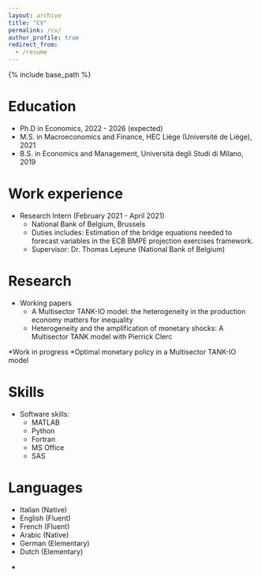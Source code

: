 ```yaml
---
layout: archive
title: "CV"
permalink: /cv/
author_profile: true
redirect_from:
  - /resume
---
```


{% include base_path %}

Education
======
* Ph.D in Economics, 2022 - 2026 (expected)
* M.S. in Macroeconomics and Finance, HEC Liège (Université de Liège), 2021
* B.S. in Economics and Management, Università degli Studi di Milano, 2019

Work experience
======
* Research Intern (February 2021 - April 2021)
  * National Bank of Belgium, Brussels
  * Duties includes: Estimation of the bridge equations needed to forecast variables in the ECB BMPE projection exercises framework.
  * Supervisor: Dr. Thomas Lejeune (National Bank of Belgium)

Research
======
* Working papers
   * A Multisector TANK-IO model: the heterogeneity in the production economy matters for inequality
   * Heterogeneity and the amplification of monetary shocks: A Multisector TANK model with Pierrick Clerc

*Work in progress
   *Optimal monetary policy in a Multisector TANK-IO model

  
Skills
======
* Software skills:
  * MATLAB
  * Python
  * Fortran
  * MS Office
  * SAS

Languages
======
* Italian (Native)
* English (Fluent)
* French (Fluent)
* Arabic (Native)
* German (Elementary)
* Dutch (Elementary)



-
